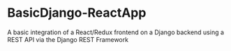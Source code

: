 # BasicDjango-ReactApp
A basic integration of a React/Redux frontend on a Django backend using a REST API via the Django REST Framework

